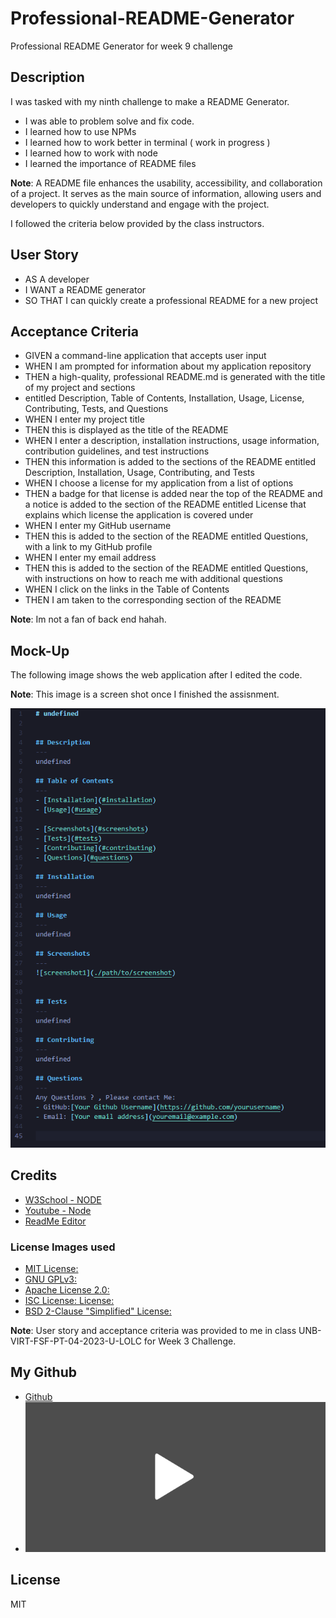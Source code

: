# Professional-README-Generator

Professional README Generator for week 9 challenge

## Description

I was tasked with my ninth challenge to make a README Generator.

- I was able to problem solve and fix code.
- I learned how to use NPMs 
- I learned how to work better in terminal ( work in progress )
- I learned how to work with node
- I learned the importance of README files 

**Note**: A README file enhances the usability, accessibility, and collaboration of a project. It serves as the main source of information, allowing users and developers to quickly understand and engage with the project.

I followed the criteria below provided by the class instructors.

## User Story

- AS A developer
- I WANT a README generator
- SO THAT I can quickly create a professional README for a new project


## Acceptance Criteria

- GIVEN a command-line application that accepts user input
- WHEN I am prompted for information about my application repository
- THEN a high-quality, professional README.md is generated with the title of my project and sections 
-  entitled Description, Table of Contents, Installation, Usage, License, Contributing, Tests, and Questions
- WHEN I enter my project title
- THEN this is displayed as the title of the README
- WHEN I enter a description, installation instructions, usage information, contribution guidelines, and test instructions
- THEN this information is added to the sections of the README entitled Description, Installation, Usage, Contributing, and Tests
- WHEN I choose a license for my application from a list of options
- THEN a badge for that license is added near the top of the README and a notice is added to the section of the README entitled License that explains which license the application is covered under
- WHEN I enter my GitHub username
- THEN this is added to the section of the README entitled Questions, with a link to my GitHub profile
- WHEN I enter my email address
- THEN this is added to the section of the README entitled Questions, with instructions on how to reach me with additional questions
- WHEN I click on the links in the Table of Contents
- THEN I am taken to the corresponding section of the README

 **Note**: Im not a fan of back end hahah.

## Mock-Up

The following image shows the web application after I edited the code.

**Note**: This image is a screen shot once I finished the assisnment.

![Professional README Generator](./utils/assets/screenshot1.png)

## Credits
- [W3School - NODE ](https://www.w3schools.com/nodejs/default.asp)
- [Youtube - Node ](https://www.youtube.com/watch?v=pkg0J6lpKT4)
- [ReadMe Editor](https://readme.so/)

### License Images used 
- [MIT License:](https://img.shields.io/badge/License-MIT-yellow.svg)
- [GNU GPLv3:](https://img.shields.io/badge/License-GPLv3-blue.svg)
- [Apache License 2.0:](https://img.shields.io/badge/License-Apache%202.0-blue.svg)
- [ISC License: License:](https://img.shields.io/badge/License-ISC-blue.svg) 
- [BSD 2-Clause "Simplified" License:](https://img.shields.io/badge/License-BSD%202--Clause-orange.svg)


**Note**: User story and acceptance criteria was provided to me in class
 UNB-VIRT-FSF-PT-04-2023-U-LOLC for Week 3 Challenge. 

## My Github

- [Github](https://xnoirnightx.github.io/Professional-README-Generator/)
- [![Video Demo](./utils/assets/thumbnail.png)](./utils/assets/Challenge9.mp4)

## License

MIT
